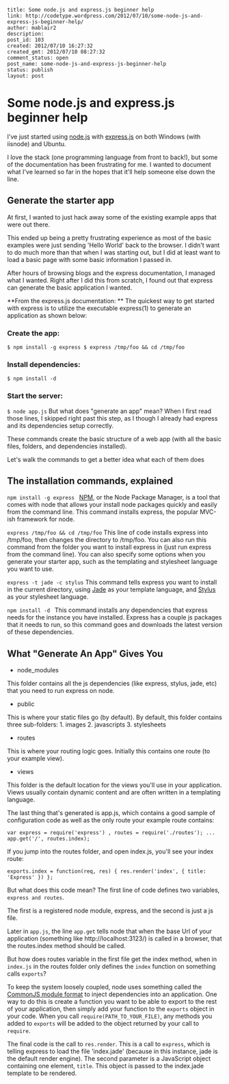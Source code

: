 ```
title: Some node.js and express.js beginner help
link: http://codetype.wordpress.com/2012/07/10/some-node-js-and-express-js-beginner-help/
author: mablair2
description:
post_id: 103
created: 2012/07/10 16:27:32
created_gmt: 2012/07/10 08:27:32
comment_status: open
post_name: some-node-js-and-express-js-beginner-help
status: publish
layout: post
```

# Some node.js and express.js beginner help

I've just started using [node.js](http://nodejs.org/) with [express.js](http://expressjs.com) on both Windows (with iisnode) and Ubuntu.

I love the stack (one programming language from front to back!), but some of the documentation has been frustrating for me. I wanted to document what I've learned so far in the hopes that it'll help someone else down the line.

## Generate the starter app

At first, I wanted to just hack away some of the existing example apps that were out there.

This ended up being a pretty frustrating experience as most of the basic examples were just sending 'Hello World' back to the browser. I didn't want to do much more than that when I was starting out, but I did at least want to load a basic page with some basic information I passed in.

After hours of browsing blogs and the express documentation, I managed what I wanted. Right after I did this from scratch, I found out that express can generate the basic application I wanted.

**From the express.js documentation: **
The quickest way to get started with express is to utilize the executable express(1) to generate an application as shown below:

### Create the app:

` $ npm install -g express $ express /tmp/foo && cd /tmp/foo `

### Install dependencies:

` $ npm install -d `

### Start the server:

` $ node app.js ` But what does "generate an app" mean? When I first read those lines, I skipped right past this step, as I though I already had express and its dependencies setup correctly.

These commands create the basic structure of a web app (with all the basic files, folders, and dependencies installed).

Let's walk the commands to get a better idea what each of them does

## The installation commands, explained

`npm install -g express `
[NPM](http://npmjs.org), or the Node Package Manager, is a tool that comes with node that allows your install node packages quickly and easily from the command line. This command installs express, the popular MVC-ish framework for node.

`express /tmp/foo && cd /tmp/foo`
This line of code installs express into /tmp/foo, then changes the directory to /tmp/foo. You can also run this command from the folder you want to install express in (just run express from the command line). You can also specify some options when you generate your starter app, such as the templating and stylesheet language you want to use.

`express -t jade -c stylus`
This command tells express you want to install in the current directory, using [Jade](http://jade-lang.com/) as your template language, and [Stylus](http://learnboost.github.com/stylus/) as your stylesheet language.

`npm install -d `
This command installs any dependencies that express needs for the instance you have installed. Express has a couple js packages that it needs to run, so this command goes and downloads the latest version of these dependencies.

## What "Generate An App" Gives You

  * node_modules

This folder contains all the js dependencies (like express, stylus, jade, etc) that you need to run express on node.

  * public

This is where your static files go (by default). By default, this folder contains three sub-folders:
    1. images
    2. javascripts
    3. stylesheets

  * routes

This is where your routing logic goes. Initially this contains one route (to your example view).

  * views

This folder is the default location for the views you'll use in your application. Views usually contain dynamic content and are often written in a templating language.

The last thing that's generated is app.js, which contains a good sample of configuration code as well as the only route your example route contains:

`var express = require('express') , routes = require('./routes'); ... app.get('/', routes.index); `

If you jump into the routes folder, and open index.js, you'll see your index route:

` exports.index = function(req, res) { res.render('index', { title: 'Express' }) }; `

But what does this code mean? The first line of code defines two variables, `express and routes`.

The first is a registered node module, express, and the second is just a js file.

Later in ` app.js `, the line ` app.get ` tells node that when the base Url of your application (something like http://localhost:3123/) is called in a browser, that the routes.index method should be called.

But how does routes variable in the first file get the index method, when in ` index.js ` in the routes folder only defines the ` index ` function on something calls `exports`?

To keep the system loosely coupled, node uses something called the [CommonJS module format](http://wiki.commonjs.org/wiki/Modules/1.1) to inject dependencies into an application. One way to do this is create a function you want to be able to export to the rest of your application, then simply add your function to the ` exports ` object in your code. When you call ` require(PATH_TO_YOUR_FILE) `, any methods you added to `exports` will be added to the object returned by your call to `require`.

The final code is the call to `res.render`. This is a call to `express`, which is telling express to load the file 'index.jade' (because in this instance, jade is the default render engine). The second parameter is a JavaScript object containing one element, `title`. This object is passed to the index.jade template to be rendered.